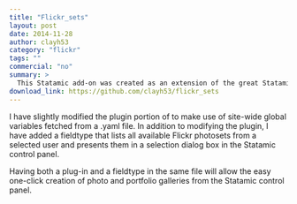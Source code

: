```yaml
---
title: "Flickr_sets"
layout: post
date: 2014-11-28
author: clayh53
category: "flickr"
tags: ""
commercial: "no"
summary: >
  This Statamic add-on was created as an extension of the great Statamic flickr plugin created by Nikolai Strandskogen.
download_link: https://github.com/clayh53/flickr_sets
---
```

I have slightly modified the plugin portion of to make use of site-wide global variables fetched from a .yaml file. In addition to modifying the plugin, I have added a fieldtype that lists all available Flickr photosets from a selected user and presents them in a selection dialog box in the Statamic control panel.

Having both a plug-in and a fieldtype in the same file will allow the easy one-click creation of photo and portfolio galleries from the Statamic control panel.
